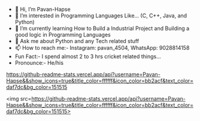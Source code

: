 - 👋 Hi, I’m Pavan-Hapse
- 👀 I’m interested in Programming Languages Like... (C, C++, Java, and Python)
- 🌱 I’m currently learning How to Build a Industrial Project and Building a good logic in Programming Languages
- 💞️ Ask me about Python and any Tech related stuff
- 📫 How to reach me:- Instagram: pavan_4504, WhatsApp: 9028814158
- Fun Fact:- I spend almost 2 to 3 hrs cricket related things... 
- Pronounce:- He/his

https://github-readme-stats.vercel.app/api?username=Pavan-Hapse&&show_icons=true&title_color=ffffff&icon_color=bb2acf&text_color=daf7dc&bg_color=151515

<img src=https://github-readme-stats.vercel.app/api?username=Pavan-Hapse&&show_icons=true&title_color=ffffff&icon_color=bb2acf&text_color=daf7dc&bg_color=151515>

<!---
Pavan-Hapse/Pavan-Hapse is a ✨ special ✨ repository because its `README.md` (this file) appears on your GitHub profile.
You can click the Preview link to take a look at your changes.
--->
